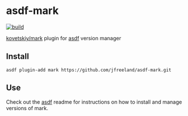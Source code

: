 # asdf-mark

[![build](https://github.com/jfreeland/asdf-mark/workflows/build/badge.svg)](https://github.com/jfreeland/asdf-mark/actions?query=workflow%3A%22build%22)

[kovetskiy/mark](https://github.com/kovetskiy/mark) plugin for [asdf](https://github.com/asdf-vm/asdf) version manager

## Install

```
asdf plugin-add mark https://github.com/jfreeland/asdf-mark.git
```

## Use

Check out the [asdf](https://github.com/asdf-vm/asdf) readme for instructions on how to install and manage versions of mark.
